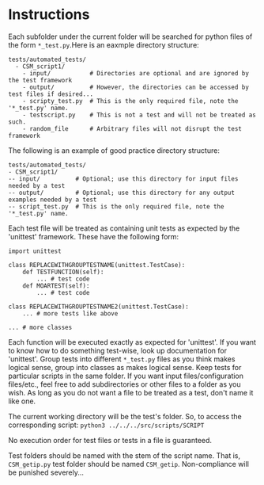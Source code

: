# Instructions

Each subfolder under the current folder will be searched for python files of the form `*_test.py`.Here is an eaxmple directory structure:

```
tests/automated_tests/
  - CSM_script1/
    - input/           # Directories are optional and are ignored by the test framework
    - output/          # However, the directories can be accessed by test files if desired...
    - scripty_test.py  # This is the only required file, note the '*_test.py' name.
    - testscript.py    # This is not a test and will not be treated as such.
    - random_file      # Arbitrary files will not disrupt the test framework
```

The following is an example of good practice directory structure:

```
tests/automated_tests/
- CSM_script1/
-- input/          # Optional; use this directory for input files needed by a test
-- output/         # Optional; use this directory for any output examples needed by a test
-- script_test.py  # This is the only required file, note the '*_test.py' name.
```

Each test file will be treated as containing unit tests as expected by the 'unittest' framework. These have the following form:

```
import unittest

class REPLACEWITHGROUPTESTNAME(unittest.TestCase):
    def TESTFUNCTION(self):
        ... # test code
    def MOARTEST(self):
        ... # test code

class REPLACEWITHGROUPTESTNAME2(unittest.TestCase):
    ... # more tests like above

... # more classes
```

Each function will be executed exactly as expected for 'unittest'. If you want to know how to do something test-wise, look up documentation for 'unittest'. Group tests into different `*_test.py` files as you think makes logical sense, group into classes as makes logical sense. Keep tests for particular scripts in the same folder. If you want input files/configuration files/etc., feel free to add subdirectories or other files to a folder as you wish. As long as you do not want a file to be treated as a test, don't name it like one. 

The current working directory will be the test's folder. So, to access the corresponding script:
`python3 ../../../src/scripts/SCRIPT`

No execution order for test files or tests in a file is guaranteed.

Test folders should be named with the stem of the script name. That is, `CSM_getip.py` test folder should be named `CSM_getip`. Non-compliance will be punished severely...

